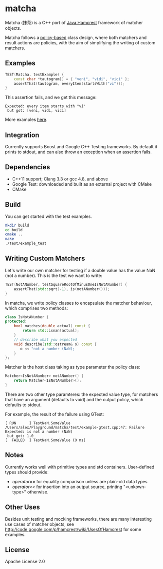 matcha
======

Matcha (抹茶) is a C++ port of [Java Hamcrest](http://hamcrest.org/JavaHamcrest/) framework of matcher objects. 

Matcha follows a [policy-based](http://en.wikipedia.org/wiki/Policy-based_design) class design, where both matchers and result actions are policies, with the aim of simplifying the writing of custom matchers.

Examples
--------
```cpp
TEST(Matcha, testExample) {
    const char *tautogram[] = { "veni", "vidi", "vici" };
    assertThat(tautogram, everyItem(startsWith("vi")));
}


```
This assertion fails, and we get this message:
```
Expected: every item starts with "vi"
 but got: [veni, vidi, vici]
``` 

More examples [here](examples).

Integration
-----------
Currently supports Boost and Google C++ Testing frameworks. By default it prints to stdout, and can also throw an exception when an assertion fails.

Dependencies
------------
* C++11 support; Clang 3.3 or gcc 4.8, and above
* Google Test: downloaded and built as an external project with CMake
* CMake


Build
-----
You can get started with the test examples.

```sh
mkdir build
cd build
cmake ..
make
./test/example_test
```

Writing Custom Matchers
-----------------------

Let's write our own matcher for testing if a double value has the value NaN (not a number). This is the test we want to write:
```cpp
TEST(NotANumber, testSquareRootOfMinusOneIsNotANumber) {
    assertThat(std::sqrt(-1), is(notANumber()));
}
```
In matcha, we write policy classes to encapsulate the matcher behaviour, which comprises two methods:
```cpp
class IsNotANumber {
protected:
    bool matches(double actual) const {
        return std::isnan(actual);
    }
    // describe what you expected
    void describe(std::ostream& o) const {
       o << "not a number (NaN);
    }
};
```
Matcher is the host class taking as type parameter the policy class:
```cpp
Matcher<IsNotANumber> notANumber() {
    return Matcher<IsNotANumber>();
}
```
There are two other type paramteres: the expected value type, for matchers that have an argument (defaults to void) and the output policy, which defaults to stdout.

For example, the result of the failure using GTest:
```
[ RUN      ] TestNaN.SomeValue
/Users/alex/Playground/matcha/test/example-gtest.cpp:47: Failure
Expected: is not a number (NaN)
 but got: 1.0
[  FAILED  ] TestNaN.SomeValue (0 ms)
```
Notes
-----
Currently works well with primitive types and std containers. User-defined types should provide:
- *operator==* for equality comparison unless are plain-old data types
- *operator<<* for insertion into an output source, printing "\<unkown-type\>" otherwise.

Other Uses
----------
Besides unit testing and mocking frameworks, there are many interesting use cases of matcher objects, see http://code.google.com/p/hamcrest/wiki/UsesOfHamcrest for some examples.


License
-------
Apache License 2.0
